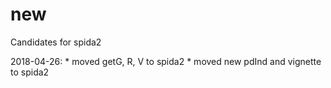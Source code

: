 # new
Candidates for spida2

2018-04-26:
    * moved getG, R, V to spida2
    * moved new pdInd and vignette to spida2
